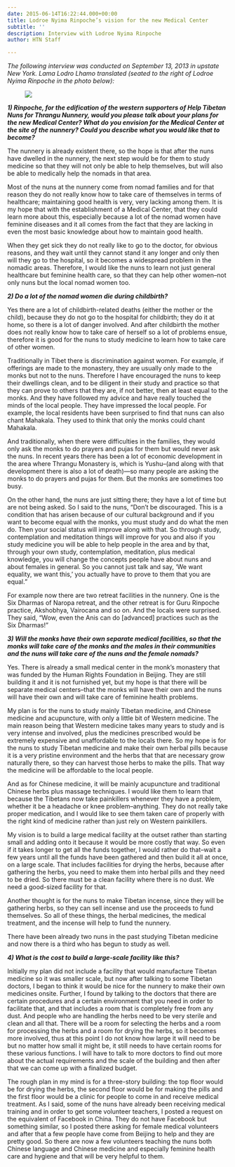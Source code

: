 ```yaml
---
date: 2015-06-14T16:22:44.000+00:00
title: Lodroe Nyima Rinpoche’s vision for the new Medical Center
subtitle: ''
description: Interview with Lodroe Nyima Rinpoche
author: HTN Staff

---
```

_The following interview was conducted on September 13, 2013 in upstate New York. Lama Lodro Lhamo translated (seated to the right of Lodroe Nyima Rinpoche in the photo below):_

<figure class="blog-photo">

![](/media/3-Lamas.jpeg)</figure>

**_1) Rinpoche, for the edification of the western supporters of Help Tibetan Nuns for Thrangu Nunnery, would you please talk about your plans for the new Medical Center? What do you envision for the Medical Center at the site of the nunnery? Could you describe what you would like that to become?_**

The nunnery is already existent there, so the hope is that after the nuns have dwelled in the nunnery, the next step would be for them to study medicine so that they will not only be able to help themselves, but will also be able to medically help the nomads in that area.

Most of the nuns at the nunnery come from nomad families and for that reason they do not really know how to take care of themselves in terms of healthcare; maintaining good health is very, very lacking among them. It is my hope that with the establishment of a Medical Center, that they could learn more about this, especially because a lot of the nomad women have feminine diseases and it all comes from the fact that they are lacking in even the most basic knowledge about how to maintain good health.

When they get sick they do not really like to go to the doctor, for obvious reasons, and they wait until they cannot stand it any longer and only then will they go to the hospital, so it becomes a widespread problem in the nomadic areas. Therefore, I would like the nuns to learn not just general healthcare but feminine health care, so that they can help other women–not only nuns but the local nomad women too.

**_2) Do a lot of the nomad women die during childbirth?_**

Yes there are a lot of childbirth-related deaths (either the mother or the child), because they do not go to the hospital for childbirth; they do it at home, so there is a lot of danger involved. And after childbirth the mother does not really know how to take care of herself so a lot of problems ensue, therefore it is good for the nuns to study medicine to learn how to take care of other women.

Traditionally in Tibet there is discrimination against women. For example, if offerings are made to the monastery, they are usually only made to the monks but not to the nuns. Therefore I have encouraged the nuns to keep their dwellings clean, and to be diligent in their study and practice so that they can prove to others that they are, if not better, then at least equal to the monks. And they have followed my advice and have really touched the minds of the local people. They have impressed the local people. For example, the local residents have been surprised to find that nuns can also chant Mahakala. They used to think that only the monks could chant Mahakala.

And traditionally, when there were difficulties in the families, they would only ask the monks to do prayers and pujas for them but would never ask the nuns. In recent years there has been a lot of economic development in the area where Thrangu Monastery is, which is Yushu–(and along with that development there is also a lot of death)—so many people are asking the monks to do prayers and pujas for them. But the monks are sometimes too busy.

On the other hand, the nuns are just sitting there; they have a lot of time but are not being asked. So I said to the nuns, “Don’t be discouraged. This is a condition that has arisen because of our cultural background and if you want to become equal with the monks, you must study and do what the men do. Then your social status will improve along with that. So through study, contemplation and meditation things will improve for you and also if you study medicine you will be able to help people in the area and by that, through your own study, contemplation, meditation, plus medical knowledge, you will change the concepts people have about nuns and about females in general. So you cannot just talk and say, ‘We want equality, we want this,’ you actually have to prove to them that you are equal.”

For example now there are two retreat facilities in the nunnery. One is the Six Dharmas of Naropa retreat, and the other retreat is for Guru Rinpoche practice, Akshobhya, Vairocana and so on. And the locals were surprised. They said, “Wow, even the Anis can do \[advanced\] practices such as the Six Dharmas!”

**_3) Will the monks have their own separate medical facilities, so that the monks will take care of the monks and the males in their communities and the nuns will take care of the nuns and the female nomads?_**

Yes. There is already a small medical center in the monk’s monastery that was funded by the Human Rights Foundation in Beijing. They are still building it and it is not furnished yet, but my hope is that there will be separate medical centers–that the monks will have their own and the nuns will have their own and will take care of feminine health problems.

My plan is for the nuns to study mainly Tibetan medicine, and Chinese medicine and acupuncture, with only a little bit of Western medicine. The main reason being that Western medicine takes many years to study and is very intense and involved, plus the medicines prescribed would be extremely expensive and unaffordable to the locals there. So my hope is for the nuns to study Tibetan medicine and make their own herbal pills because it is a very pristine environment and the herbs that that are necessary grow naturally there, so they can harvest those herbs to make the pills. That way the medicine will be affordable to the local people.

And as for Chinese medicine, it will be mainly acupuncture and traditional Chinese herbs plus massage techniques. I would like them to learn that because the Tibetans now take painkillers whenever they have a problem, whether it be a headache or knee problem–anything. They do not really take proper medication, and I would like to see them taken care of properly with the right kind of medicine rather than just rely on Western painkillers.

My vision is to build a large medical facility at the outset rather than starting small and adding onto it because it would be more costly that way. So even if it takes longer to get all the funds together, I would rather do that–wait a few years until all the funds have been gathered and then build it all at once, on a large scale. That includes facilities for drying the herbs, because after gathering the herbs, you need to make them into herbal pills and they need to be dried. So there must be a clean facility where there is no dust. We need a good-sized facility for that.

Another thought is for the nuns to make Tibetan incense, since they will be gathering herbs, so they can sell incense and use the proceeds to fund themselves. So all of these things, the herbal medicines, the medical treatment, and the incense will help to fund the nunnery.

There have been already two nuns in the past studying Tibetan medicine and now there is a third who has begun to study as well.

**_4) What is the cost to build a large-scale facility like this?_**

Initially my plan did not include a facility that would manufacture Tibetan medicine so it was smaller scale, but now after talking to some Tibetan doctors, I began to think it would be nice for the nunnery to make their own medicines onsite. Further, I found by talking to the doctors that there are certain procedures and a certain environment that you need in order to facilitate that, and that includes a room that is completely free from any dust. And people who are handling the herbs need to be very sterile and clean and all that. There will be a room for selecting the herbs and a room for processing the herbs and a room for drying the herbs, so it becomes more involved, thus at this point I do not know how large it will need to be but no matter how small it might be, it still needs to have certain rooms for these various functions. I will have to talk to more doctors to find out more about the actual requirements and the scale of the building and then after that we can come up with a finalized budget.

The rough plan in my mind is for a three-story building: the top floor would be for drying the herbs, the second floor would be for making the pills and the first floor would be a clinic for people to come in and receive medical treatment. As I said, some of the nuns have already been receiving medical training and in order to get some volunteer teachers, I posted a request on the equivalent of Facebook in China. They do not have Facebook but something similar, so I posted there asking for female medical volunteers and after that a few people have come from Beijing to help and they are pretty good. So there are now a few volunteers teaching the nuns both Chinese language and Chinese medicine and especially feminine health care and hygiene and that will be very helpful to them.